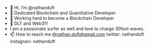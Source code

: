 - 👋 Hi, I’m @nathanduft
- 👀 Dedicated Blockchain and Quantitative Developer.
- 🌱 Working hard to become a Blockchain Developer
- 💞️ DLT and Web3!!!
- I am a passionate surfer as well and love to charge 30foot waves. 
- 📫 How to reach me @nathan.duft@gmail.com twitter: nathanduft instagram: nathanduft
<!---
nathanduft44/nathanduft44 is a ✨ special ✨ repository because its `README.md` (this file) appears on your GitHub profile.
You can click the Preview link to take a look at your changes.
--->
